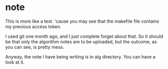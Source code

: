 # note
This is more like a test. 'cause you may see that the makefile file contains my previous access token.

I used git one month ago, and I just complete forget about that. So it should be that only the algorithm notes are to be uploaded, but the outcome, as you can see, is pretty mess. 

Anyway, the note I have being writing is in alg directory.
You can have a look at it.
